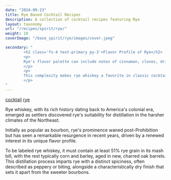 ```yaml
---
date: "2024-09-23"
title: Rye Based Cocktail Recipes
description: A collection of cocktail recipes featuring Rye
layout: taxonomy
url: "/recipes/spirit/rye/"
weight: 10
coverImage: "/base_spirit/rye/images/cover.jpeg"

secondary: "
        <h2 class='fs-4 text-primary py-3'>Flavor Profile of Rye</h2>
        <p>
        Rye's flavor palette can include notes of cinnamon, cloves, dried fruit, and even a hint of herbaceousness, with the aging contributing vanilla, oak, and caramel undertones. 
        </p>
        <p>
        This complexity makes rye whiskey a favorite in classic cocktails like the Manhattan or Old Fashioned, where its bold, grainy profile stands out, marking it as a pivotal player in the modern cocktail renaissance.
        </p>
"
---
```


<a href="/recipes/category/cocktail/" class="badge text-bg-primary text-decoration-none">cocktail</a> 
<a href="/recipes/spirit/rye/" class="badge text-bg-info text-decoration-none">rye</a> 


Rye whiskey, with its rich history dating back to America's colonial era, emerged as settlers discovered rye's suitability for distillation in the harsher climates of the Northeast. 

Initially as popular as bourbon, rye's prominence waned post-Prohibition but has seen a remarkable resurgence in recent years, driven by a renewed interest in its unique flavor profile. 

To be labeled rye whiskey, it must contain at least 51% rye grain in its mash bill, with the rest typically corn and barley, aged in new, charred oak barrels. This distillation process imparts rye with a distinct spiciness, often described as peppery or biting, alongside a characteristically dry finish that sets it apart from the sweeter bourbons. 



